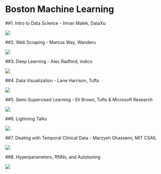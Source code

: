 **Boston Machine Learning**
===================

##1. Intro to Data Science - Imran Malek, DataXu

<a href="https://github.com/gwulfs/bostonml/tree/master/1.%20intro"><img src="http://i.imgur.com/0wJnjgZ.png"></a>

##2. Web Scraping - Marcus Way, Wanderu

<a href="https://github.com/gwulfs/bostonml/tree/master/2.%20scraping"><img src="http://i.imgur.com/TiOGQv6.png"></a>

##3. Deep Learning - Alec Radford, indico

<a href="https://github.com/gwulfs/bostonml/tree/master/3.%20deep%20learning"><img src="http://i.imgur.com/L3lOfoH.png"></a>

##4. Data Visualization - Lane Harrison, Tufts

<a href="https://github.com/gwulfs/bostonml/tree/master/4.%20data%20visualization"><img src="http://i.imgur.com/mk1eQ24.jpg"></a>

##5. Semi-Supervised Learning - Eli Brown, Tufts & Microsoft Research

<a href="https://github.com/gwulfs/bostonml/tree/master/5.%20semi-supervised%20learning"><img src="http://i.imgur.com/kJzIJdi.png"></a>

##6. Lightning Talks

<a href="https://github.com/gwulfs/bostonml/tree/master/6.%20lightning%20talks"><img src="http://i.imgur.com/AWUeSdN.png"></a>

##7. Dealing with Temporal Clinical Data - Marzyeh Ghassemi, MIT CSAIL

<a href="https://github.com/gwulfs/bostonml/tree/master/7.%20dealing%20with%20temporal%20clinical%20data"><img src="http://i.imgur.com/bTLzIfm.png"></a>

##8. Hyperparameters, RNNs, and Autotuning

<a href="https://github.com/gwulfs/bostonml/tree/master/7.%20dealing%20with%20temporal%20clinical%20data"><img src="http://i.imgur.com/FQTXYEZ.png"></a>
